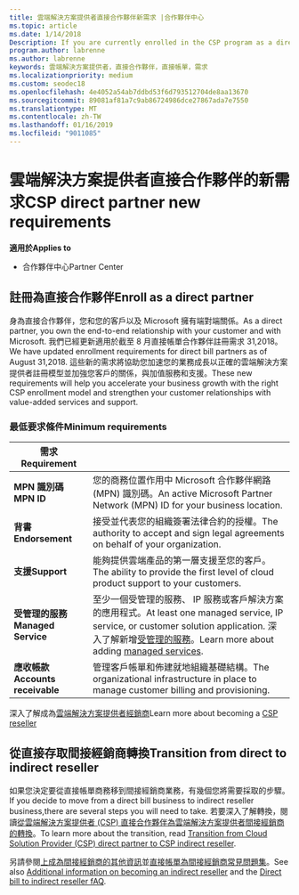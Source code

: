 ```yaml
---
title: 雲端解決方案提供者直接合作夥伴新需求 |合作夥伴中心
ms.topic: article
ms.date: 1/14/2018
Description: If you are currently enrolled in the CSP program as a direct partner, you should prepare to meet these updated support and services requirements.
program.author: labrenne
ms.author: labrenne
keywords: 雲端解決方案提供者，直接合作夥伴，直接帳單，需求
ms.localizationpriority: medium
ms.custom: seodec18
ms.openlocfilehash: 4e4052a54ab7ddbd53f6d793512704de8aa13670
ms.sourcegitcommit: 89081af81a7c9ab86724986dce27867ada7e7550
ms.translationtype: MT
ms.contentlocale: zh-TW
ms.lasthandoff: 01/16/2019
ms.locfileid: "9011085"
---
```

# <a name="csp-direct-partner-new-requirements"></a><span data-ttu-id="9a178-103">雲端解決方案提供者直接合作夥伴的新需求</span><span class="sxs-lookup"><span data-stu-id="9a178-103">CSP direct partner new requirements</span></span>

**<span data-ttu-id="9a178-104">適用於</span><span class="sxs-lookup"><span data-stu-id="9a178-104">Applies to</span></span>**

- <span data-ttu-id="9a178-105">合作夥伴中心</span><span class="sxs-lookup"><span data-stu-id="9a178-105">Partner Center</span></span>

## <a name="enroll-as-a-direct-partner"></a><span data-ttu-id="9a178-106">註冊為直接合作夥伴</span><span class="sxs-lookup"><span data-stu-id="9a178-106">Enroll as a direct partner</span></span>

<span data-ttu-id="9a178-107">身為直接合作夥伴，您和您的客戶以及 Microsoft 擁有端對端關係。</span><span class="sxs-lookup"><span data-stu-id="9a178-107">As a direct partner, you own the end-to-end relationship with your customer and with Microsoft.</span></span> <span data-ttu-id="9a178-108">我們已經更新適用於截至 8 月直接帳單合作夥伴註冊需求 31,2018。</span><span class="sxs-lookup"><span data-stu-id="9a178-108">We have updated enrollment requirements for direct bill partners as of August 31,2018.</span></span> <span data-ttu-id="9a178-109">這些新的需求將協助您加速您的業務成長以正確的雲端解決方案提供者註冊模型並加強您客戶的關係，與加值服務和支援。</span><span class="sxs-lookup"><span data-stu-id="9a178-109">These new requirements will help you accelerate your business growth with the right CSP enrollment model and strengthen your customer relationships with value-added services and support.</span></span> 

### <a name="minimum-requirements"></a><span data-ttu-id="9a178-110">最低要求條件</span><span class="sxs-lookup"><span data-stu-id="9a178-110">Minimum requirements</span></span>

|**<span data-ttu-id="9a178-111">需求</span><span class="sxs-lookup"><span data-stu-id="9a178-111">Requirement</span></span>**|                             |
|--------------------------------|--------------------------------------------------------------|
|**<span data-ttu-id="9a178-112">MPN 識別碼</span><span class="sxs-lookup"><span data-stu-id="9a178-112">MPN ID</span></span>**   |<span data-ttu-id="9a178-113">您的商務位置作用中 Microsoft 合作夥伴網路 (MPN) 識別碼。</span><span class="sxs-lookup"><span data-stu-id="9a178-113">An active Microsoft Partner Network (MPN) ID for your business location.</span></span>   |
|**<span data-ttu-id="9a178-114">背書</span><span class="sxs-lookup"><span data-stu-id="9a178-114">Endorsement</span></span>**   |<span data-ttu-id="9a178-115">接受並代表您的組織簽署法律合約的授權。</span><span class="sxs-lookup"><span data-stu-id="9a178-115">The authority to accept and sign legal agreements on behalf of your organization.</span></span>|
|**<span data-ttu-id="9a178-116">支援</span><span class="sxs-lookup"><span data-stu-id="9a178-116">Support</span></span>**   |<span data-ttu-id="9a178-117">能夠提供雲端產品的第一層支援至您的客戶。</span><span class="sxs-lookup"><span data-stu-id="9a178-117">The ability to provide the first level of cloud product support to your customers.</span></span>|
|**<span data-ttu-id="9a178-118">受管理的服務</span><span class="sxs-lookup"><span data-stu-id="9a178-118">Managed Service</span></span>**   |<span data-ttu-id="9a178-119">至少一個受管理的服務、 IP 服務或客戶解決方案的應用程式。</span><span class="sxs-lookup"><span data-stu-id="9a178-119">At least one managed service, IP service, or customer solution application.</span></span> <span data-ttu-id="9a178-120">深入了解新增[受管理的服務](https://partner.microsoft.com/en-US/business-opportunities/managed-services-provider)。</span><span class="sxs-lookup"><span data-stu-id="9a178-120">Learn more about adding [managed services](https://partner.microsoft.com/en-US/business-opportunities/managed-services-provider).</span></span>|
|**<span data-ttu-id="9a178-121">應收帳款</span><span class="sxs-lookup"><span data-stu-id="9a178-121">Accounts receivable</span></span>** |<span data-ttu-id="9a178-122">管理客戶帳單和佈建就地組織基礎結構。</span><span class="sxs-lookup"><span data-stu-id="9a178-122">The organizational infrastructure in place to manage customer billing and provisioning.</span></span> 

<span data-ttu-id="9a178-123">深入了解成為[雲端解決方案提供者經銷商](https://partner.microsoft.com/cloud-solution-provider)</span><span class="sxs-lookup"><span data-stu-id="9a178-123">Learn more about becoming a [CSP reseller](https://partner.microsoft.com/cloud-solution-provider)</span></span>

## <a name="transition-from-direct-to-indirect-reseller"></a><span data-ttu-id="9a178-124">從直接存取間接經銷商轉換</span><span class="sxs-lookup"><span data-stu-id="9a178-124">Transition from direct to indirect reseller</span></span>

<span data-ttu-id="9a178-125">如果您決定要從直接帳單商務移到間接經銷商業務，有幾個您將需要採取的步驟。</span><span class="sxs-lookup"><span data-stu-id="9a178-125">If you decide to move from a direct bill business to indirect reseller business,there are several steps you will need to take.</span></span> <span data-ttu-id="9a178-126">若要深入了解轉換，閱讀[從雲端解決方案提供者 (CSP) 直接合作夥伴為雲端解決方案提供者間接經銷商的轉換](transition-direct-to-indirect.md)。</span><span class="sxs-lookup"><span data-stu-id="9a178-126">To learn more about the transition, read [Transition from Cloud Solution Provider (CSP) direct partner to CSP indirect reseller](transition-direct-to-indirect.md).</span></span> 

<span data-ttu-id="9a178-127">另請參閱[上成為間接經銷商的其他資訊](https://assetsprod.microsoft.com/csp-directbill-to-indirect-transition.pdf)並[直接帳單為間接經銷商常見問題集](http://assetsprod.microsoft.com/mpn/direct-bill-partner-faq.pdf)。</span><span class="sxs-lookup"><span data-stu-id="9a178-127">See also [Additional information on becoming an indirect reseller](https://assetsprod.microsoft.com/csp-directbill-to-indirect-transition.pdf) and the [Direct bill to indirect reseller fAQ](http://assetsprod.microsoft.com/mpn/direct-bill-partner-faq.pdf).</span></span>